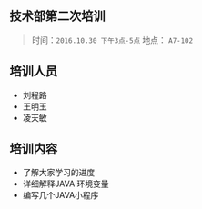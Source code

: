 ## 技术部第二次培训
> 时间：`2016.10.30 下午3点-5点` 地点： `A7-102`


## 培训人员
+ 刘程路
+ 王明玉
+ 凌天敏

## 培训内容
+ 了解大家学习的进度
+ 详细解释JAVA 环境变量
+ 编写几个JAVA小程序

